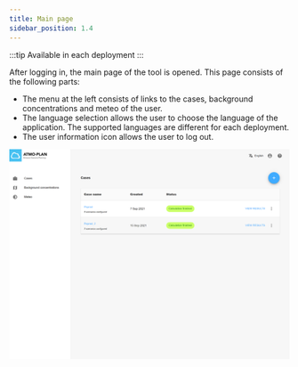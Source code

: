 ```yaml
---
title: Main page
sidebar_position: 1.4
---
```


:::tip Available in each deployment
:::

After logging in, the main page of the tool is opened. This page consists of the following parts:

- The menu at the left consists of links to the cases, background concentrations and meteo of the user.
- The language selection allows the user to choose the language of the application. The supported languages are different for each deployment.
- The user information icon allows the user to log out.

![Login](./images/main_page.png)
